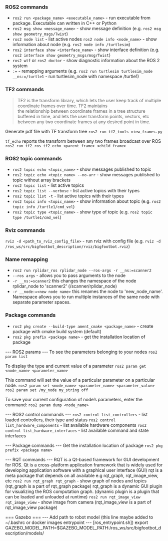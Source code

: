 ### ROS2 commands
- `ros2 run <package_name> <executable_name>` - run executable from package. Executable can written in C++ or Python
- `ros2 msg show <message_name>` - show message definition (e.g. `ros2 msg show geometry_msgs/Twist`)
- `ros2 node list` - list active nodes 
  `ros2 node info <node_name>` - show information about node (e.g. `ros2 node info /turtlesim`)
- `ros2 interface show <interface_name>` - show interface definition (e.g. `ros2 interface show geometry_msgs/msg/Twist`)
- `ros2 wtf` or `ros2 doctor` - show diagnostic information about the ROS 2 system
- `:=` - remapping arguments (e.g. `ros2 run turtlesim turtlesim_node __ns:=/turtle1` - run turtlesim_node with namespace /turtle1)

### TF2 commands
> TF2 is the transform library, which lets the user keep track of multiple coordinate frames over time. TF2 maintains  
> the relationship between coordinate frames in a tree structure buffered  in time, and lets the user transform points, 
> vectors, etc between any two coordinate frames at any desired point in time.

Generate pdf file with TF transform tree
`ros2 run tf2_tools view_frames.py`

`tf_echo` reports the transform between any two frames broadcast over ROS
  `ros2 run tf2_ros tf2_echo <parent frame> <child frame>`

### ROS2 topic commands
- `ros2 topic echo <topic_name>` - show messages published to topic
- `ros2 topic echo <topic_name> --no-arr` - show messages published to topic without array brackets
- `ros2 topic list` - list active topics
- `ros2 topic list --verbose` - list active topics with their types
- `ros2 topic list -t` - list active topics with their types
- `ros2 topic info <topic_name>` - show information about topic (e.g. `ros2 topic info /turtle1/cmd_vel`)
- `ros2 topic type <topic_name>` - show type of topic (e.g. `ros2 topic type /turtle1/cmd_vel`)
 
### Rviz commands
`rviz -d <path_to_rviz_config_file>` - run rviz with config file (e.g. `rviz -d /ros_ws/src/bigfootbot_description/rviz/bigfootbot.rviz`)

### Name remapping
- `ros2 run rplidar_ros rplidar_node --ros-args -r __ns:=scanner2`  
- `--ros args` - allows you to pass arguments to the node  
- `-r __ns:=scanner2` this changes the namespace of the node rplidar_node to 'scanner2' (/scanner/rplidar_node)   
- `-r __node:=<new node name>` this renames the node to 'new_node_name'.  
Namespace allows you to run multiple instances of the same node with separate parameter spaces. 

### Package commands
- `ros2 pkg create --build-type ament_cmake <package_name>` - create package with cmake build system (default)
- `ros2 pkg prefix <package name>` - get the installation location of package	

--- ROS2 params ---
  To see the parameters belonging to your nodes
  `ros2 param list`

  To display the type and current value of a parameter
  `ros2 param get <node_name> <parameter_name>`

  This command will set the value of a particular parameter on a particular node. 
  `ros2 param set <node_name> <parameter_name> <parameter_value>`
  `ros2 param set /my_node my_string off`

  To save your current configuration of node’s parameters, enter the command:
  `ros2 param dump <node_name>`

  --- ROS2 control commands ---
  `ros2 control list_controllers` - list loaded controllers, their type and status
  `ros2 control list_hardware_components` - list available hardware components
  `ros2 control list_hardware_interfaces` - list available command and state interfaces

  --- Package commands ---
  Get the installation location of package
  `ros2 pkg prefix <package name>`

  --- RQT commands ---
  RQT is a Qt-based framework for GUI development for ROS. 
  Qt is a cross-platform application framework that is widely used for developing application software with a 
  graphical user interface (GUI)
  rqt is a meta package that depends on all available e.g rqt_graph, rqt_image_view, etc
  `ros2 run rqt_graph rqt_graph` - show graph of nodes and topics (rqt_graph is a part of rqt_graph package)
                                   rqt_graph is a dynamic GUI plugin for visualizing the ROS computation graph.
                                   (dynamic plugin is a plugin that can be loaded and unloaded at runtime)
  `ros2 run rqt_image_view rqt_image_view` - show image from camera (rqt_image_view is a part of rqt_image_view package)


=== Gazebo ===
--- Add path to robot model (this line maybe added to ~/.bashrc or docker images entrypoint
--- [ros_entrypoint.sh])
export GAZEBO_MODEL_PATH=$GAZEBO_MODEL_PATH:/ros_ws/src/bigfootbot_description/models/